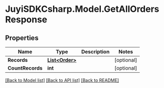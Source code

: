 
# JuyiSDKCsharp.Model.GetAllOrdersResponse

## Properties

Name | Type | Description | Notes
------------ | ------------- | ------------- | -------------
**Records** | [**List&lt;Order&gt;**](Order.md) |  | [optional] 
**CountRecords** | **int** |  | [optional] 

[[Back to Model list]](../README.md#documentation-for-models)
[[Back to API list]](../README.md#documentation-for-api-endpoints)
[[Back to README]](../README.md)

